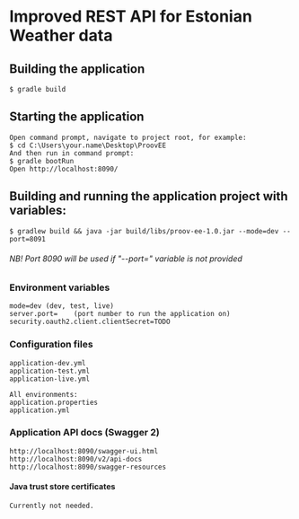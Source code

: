 #  Improved REST API for Estonian Weather data

## Building the application
    $ gradle build

## Starting the application
	Open command prompt, navigate to project root, for example:
	$ cd C:\Users\your.name\Desktop\ProovEE
	And then run in command prompt:
	$ gradle bootRun
	Open http://localhost:8090/

## Building and running the application project with variables:	
	$ gradlew build && java -jar build/libs/proov-ee-1.0.jar --mode=dev --port=8091
######	NB! Port 8090 will be used if "--port=" variable is not provided
### Environment variables
	mode=dev (dev, test, live)
	server.port=    (port number to run the application on)
    security.oauth2.client.clientSecret=TODO
    
### Configuration files
    application-dev.yml
    application-test.yml
    application-live.yml
    
    All environments:
    application.properties
    application.yml
    
### Application API docs (Swagger 2)
	http://localhost:8090/swagger-ui.html
	http://localhost:8090/v2/api-docs
	http://localhost:8090/swagger-resources

#### Java trust store certificates
    Currently not needed.